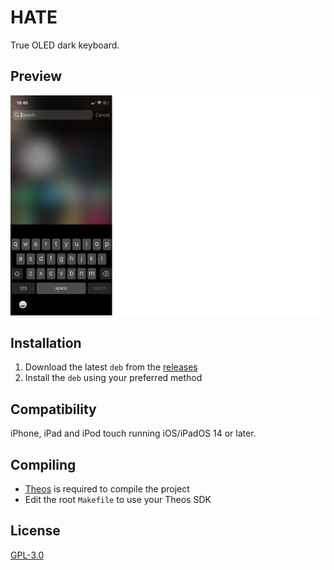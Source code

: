 # HATE
True OLED dark keyboard.

## Preview
<img src="Preview.png" alt="Preview" />

## Installation
1. Download the latest `deb` from the [releases](https://github.com/vyolit/HATE/releases)
2. Install the `deb` using your preferred method

## Compatibility
iPhone, iPad and iPod touch running iOS/iPadOS 14 or later.

## Compiling
  - [Theos](https://theos.dev/) is required to compile the project
  - Edit the root `Makefile` to use your Theos SDK

## License
[GPL-3.0](https://github.com/vyolit/HATE/blob/main/COPYING)
